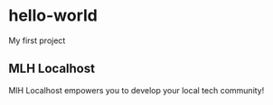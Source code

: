 # hello-world
My first project

## MLH Localhost

MlH Localhost empowers you to develop your local tech community!
